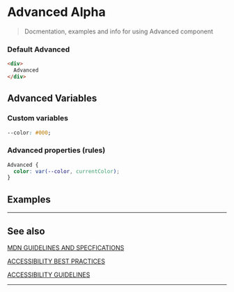 # Advanced <span role="note" aria-label="status">Alpha</span>

> Docmentation, examples and info for using Advanced component

### Default Advanced

```html preview
<div>
  Advanced
</div>
```

## Advanced Variables

### Custom variables

```css
--color: #000;
```

### Advanced properties (rules)

```css
Advanced {
  color: var(--color, currentColor);
}
```

## Examples

----
## See also


[MDN GUIDELINES AND SPECFICATIONS](https://developer.mozilla.org/en-US/docs/Web/HTML/Element ':_target="_blank"')

[ACCESSIBILITY BEST PRACTICES](https://www.w3.org/TR/wai-aria-practices-1.2/examples ':_target="_blank"')

[ACCESSIBILITY GUIDELINES](https://w3c.github.io/aria-practices/ ':_target="_blank"')

----

